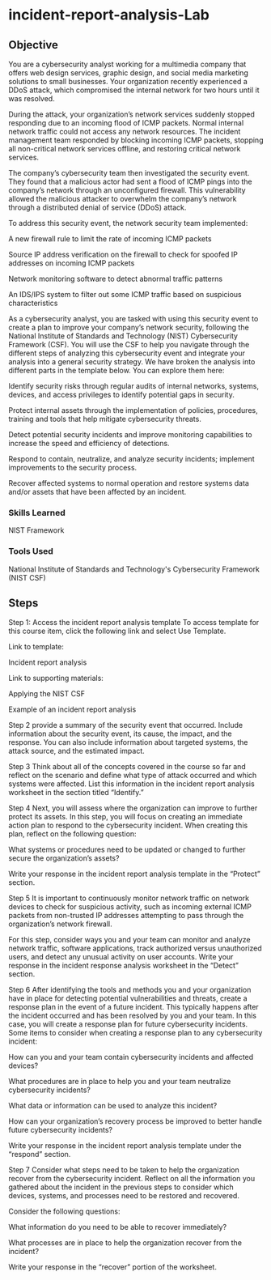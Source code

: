 # incident-report-analysis-Lab

## Objective


You are a cybersecurity analyst working for a multimedia company that offers web design services, graphic design, and social media marketing solutions to small businesses. Your organization recently experienced a DDoS attack, which compromised the internal network for two hours until it was resolved.

During the attack, your organization’s network services suddenly stopped responding due to an incoming flood of ICMP packets. Normal internal network traffic could not access any network resources. The incident management team responded by blocking incoming ICMP packets, stopping all non-critical network services offline, and restoring critical network services. 

The company’s cybersecurity team then investigated the security event. They found that a malicious actor had sent a flood of ICMP pings into the company’s network through an unconfigured firewall. This vulnerability allowed the malicious attacker to overwhelm the company’s network through a distributed denial of service (DDoS) attack. 

To address this security event, the network security team implemented: 

A new firewall rule to limit the rate of incoming ICMP packets

Source IP address verification on the firewall to check for spoofed IP addresses on incoming ICMP packets

Network monitoring software to detect abnormal traffic patterns

An IDS/IPS system to filter out some ICMP traffic based on suspicious characteristics

As a cybersecurity analyst, you are tasked with using this security event to create a plan to improve your company’s network security, following the National Institute of Standards and Technology (NIST) Cybersecurity Framework (CSF). You will use the CSF to help you navigate through the different steps of analyzing this cybersecurity event and integrate your analysis into a general security strategy. We have broken the analysis into different parts in the template below. You can explore them here:

Identify security risks through regular audits of internal networks, systems, devices, and access privileges to identify potential gaps in security. 

Protect internal assets through the implementation of policies, procedures, training and tools that help mitigate cybersecurity threats. 

Detect potential security incidents and improve monitoring capabilities to increase the speed and efficiency of detections. 

Respond to contain, neutralize, and analyze security incidents; implement improvements to the security process. 

Recover affected systems to normal operation and restore systems data and/or assets that have been affected by an incident. 

### Skills Learned
NIST Framework

### Tools Used
National Institute of Standards and Technology's Cybersecurity Framework (NIST CSF)

## Steps

Step 1: Access the incident report analysis template
To access template for this course item, click the following link and select Use Template. 

Link to template:

Incident report analysis

Link to supporting materials:

Applying the NIST CSF

Example of an incident report analysis


Step 2
provide a summary of the security event that occurred. Include information about the security event, its cause, the impact, and the response. You can also include information about targeted systems, the attack source, and the estimated impact. 

Step 3
Think about all of the concepts covered in the course so far and reflect on the scenario and define what type of attack occurred and which systems were affected. List this information in the incident report analysis worksheet in the section titled “Identify.”

Step 4
Next, you will assess where the organization can improve to further protect its assets. In this step, you will focus on creating an immediate action plan to respond to the cybersecurity incident. When creating this plan, reflect on the following question:

What systems or procedures need to be updated or changed to further secure the organization’s assets?

Write your response in the incident report analysis template in the “Protect” section.

Step 5
It is important to continuously monitor network traffic on network devices to check for suspicious activity, such as incoming external ICMP packets from non-trusted IP addresses attempting to pass through the organization’s network firewall. 

For this step, consider ways you and your team can monitor and analyze network traffic, software applications, track authorized versus unauthorized users, and detect any unusual activity on user accounts. Write your response in the incident response analysis worksheet in the “Detect” section.

Step 6
After identifying the tools and methods you and your organization have in place for detecting potential vulnerabilities and threats, create a response plan in the event of a future incident. This typically happens after the incident occurred and has been resolved by you and your team. In this case, you will create a response plan for future cybersecurity incidents. Some items to consider when creating a response plan to any cybersecurity incident:

How can you and your team contain cybersecurity incidents and affected devices?

What procedures are in place to help you and your team neutralize cybersecurity incidents?

What data or information can be used to analyze this incident?

How can your organization’s recovery process be improved to better handle future cybersecurity incidents?

Write your response in the incident report analysis template under the “respond” section. 

Step 7
Consider what steps need to be taken to help the organization recover from the cybersecurity incident. Reflect on all the information you gathered about the incident in the previous steps to consider which devices, systems, and processes need to be restored and recovered. 

Consider the following questions: 

What information do you need to be able to recover immediately? 

What processes are in place to help the organization recover from the incident? 

Write your response in the “recover” portion of the worksheet.

